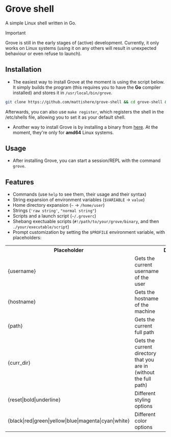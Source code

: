 # Grove shell
A simple Linux shell written in Go.

> [!IMPORTANT]
> Grove is still in the early stages of (active) development. Currently, it only works on Linux systems (using it on any others will result in unexpected behaviour or even refuse to launch).

## Installation

- The easiest way to install Grove at the moment is using the script below. It simply builds the program (this requires you to have the **Go** compiler installed) and stores it in `/usr/local/bin/grove`.

```bash
git clone https://github.com/mattishere/grove-shell && cd grove-shell && make install
```
Afterwards, you can also use `make register`, which registers the shell in the /etc/shells file, allowing you to set it as your default shell.

- Another way to install Grove is by installing a binary from [here](https://github.com/mattishere/grove-shell/releases). At the moment, they're only for **amd64** Linux systems.

## Usage
- After installing Grove, you can start a session/REPL with the command `grove`.

## Features
- Commands (use `help` to see them, their usage and their syntax)
- String expansion of environment variables (`$VARIABLE` -> `value`)
- Home directory expansion (`~` -> `/home/user`)
- Strings (`'raw string'`, `"normal string"`)
- Scripts and a launch script (`~/.groverc`)
- Shebang exectuable scripts (`#!/path/to/your/grove/binary`, and then `./your/executable/script`)
- Prompt customization by setting the `$PROFILE` environment variable, with placeholders:
<table>
<tr>
    <th>Placeholder<th>
    <th>Description</th>
</tr>
<tr>
    <td>{username}</td>
    <td>Gets the current username of the user</td>
</tr>
<tr>
    <td>{hostname}</td>
    <td>Gets the hostname of the machine</td>
</tr>
<tr>
    <td>{path}</td>
    <td>Gets the current full path</td>
</tr>
<tr>
    <td>{curr_dir}</td>
    <td>Gets the current directory that you are in (without the full path)</td>
</tr>
<tr>
    <td>{reset|bold|underline}</td>
    <td>Different styling options</td>
</tr>
<tr>
    <td>{black|red|green|yellow|blue|magenta|cyan|white}</td>
    <td>Different color options</td>
</table>